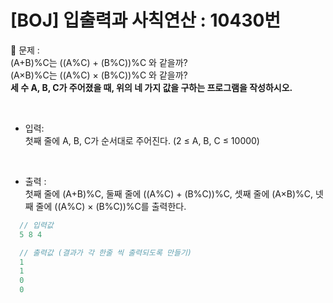 # [BOJ] 입출력과 사칙연산 : 10430번

💙 문제 :  
(A+B)%C는 ((A%C) + (B%C))%C 와 같을까?    
(A×B)%C는 ((A%C) × (B%C))%C 와 같을까?    
**세 수 A, B, C가 주어졌을 때, 위의 네 가지 값을 구하는 프로그램을 작성하시오.**

<br />

- 입력:    
첫째 줄에 A, B, C가 순서대로 주어진다. (2 ≤ A, B, C ≤ 10000)

<br />

- 출력 :   
첫째 줄에 (A+B)%C, 둘째 줄에 ((A%C) + (B%C))%C, 셋째 줄에 (A×B)%C, 넷째 줄에 ((A%C) × (B%C))%C를 출력한다.

```javascript
  // 입력값
  5 8 4
```
```javascript
  // 출력값 (결과가 각 한줄 씩 출력되도록 만들기)
  1
  1
  0
  0
```

<br>
<br>
